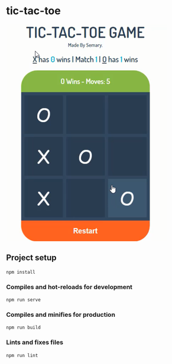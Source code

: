 # tic-tac-toe
<img alt="alt_text" src="https://raw.githubusercontent.com/iSemary/TicTacToe-Vuejs-Game/master/preview/preview.png" />

## Project setup
```
npm install
```

### Compiles and hot-reloads for development
```
npm run serve
```

### Compiles and minifies for production
```
npm run build
```

### Lints and fixes files
```
npm run lint
```